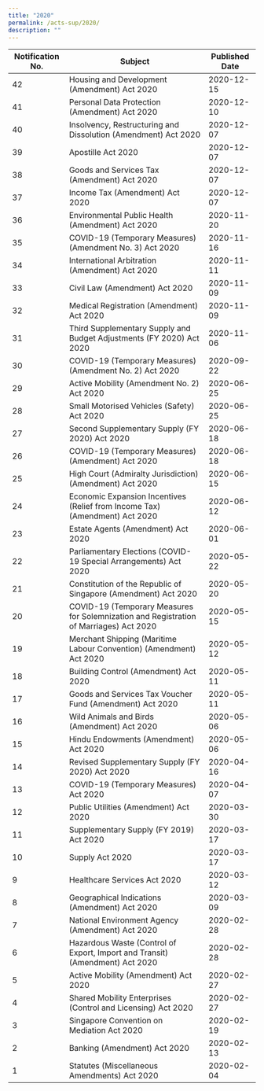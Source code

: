 ```yaml
---
title: "2020"
permalink: /acts-sup/2020/
description: ""
---
```

|Notification No.|Subject|Published Date|
|---|---|---|
|42|Housing and Development (Amendment) Act 2020|2020-12-15|
|41|Personal Data Protection (Amendment) Act 2020|2020-12-10|
|40|Insolvency, Restructuring and Dissolution (Amendment) Act 2020|2020-12-07|
|39|Apostille Act 2020|2020-12-07|
|38|Goods and Services Tax (Amendment) Act 2020|2020-12-07|
|37|Income Tax (Amendment) Act 2020|2020-12-07|
|36|Environmental Public Health (Amendment) Act 2020|2020-11-20|
|35|COVID-19 (Temporary Measures) (Amendment No. 3) Act 2020|2020-11-16|
|34|International Arbitration (Amendment) Act 2020|2020-11-11|
|33|Civil Law (Amendment) Act 2020|2020-11-09|
|32|Medical Registration (Amendment) Act 2020|2020-11-09|
|31|Third Supplementary Supply and Budget Adjustments (FY 2020) Act 2020|2020-11-06|
|30|COVID-19 (Temporary Measures) (Amendment No. 2) Act 2020|2020-09-22|
|29|Active Mobility (Amendment No. 2) Act 2020|2020-06-25|
|28|Small Motorised Vehicles (Safety) Act 2020|2020-06-25|
|27|Second Supplementary Supply (FY 2020) Act 2020|2020-06-18|
|26|COVID-19 (Temporary Measures) (Amendment) Act 2020|2020-06-18|
|25|High Court (Admiralty Jurisdiction) (Amendment) Act 2020|2020-06-15|
|24|Economic Expansion Incentives (Relief from Income Tax) (Amendment) Act 2020|2020-06-12|
|23|Estate Agents (Amendment) Act 2020|2020-06-01|
|22|Parliamentary Elections (COVID-19 Special Arrangements) Act 2020|2020-05-22|
|21|Constitution of the Republic of Singapore (Amendment) Act 2020|2020-05-20|
|20|COVID-19 (Temporary Measures for Solemnization and Registration of Marriages) Act 2020|2020-05-15|
|19|Merchant Shipping (Maritime Labour Convention) (Amendment) Act 2020|2020-05-12|
|18|Building Control (Amendment) Act 2020|2020-05-11|
|17|Goods and Services Tax Voucher Fund (Amendment) Act 2020|2020-05-11|
|16|Wild Animals and Birds (Amendment) Act 2020|2020-05-06|
|15|Hindu Endowments (Amendment) Act 2020|2020-05-06|
|14|Revised Supplementary Supply (FY 2020) Act 2020|2020-04-16|
|13|COVID-19 (Temporary Measures) Act 2020|2020-04-07|
|12|Public Utilities (Amendment) Act 2020|2020-03-30|
|11|Supplementary Supply (FY 2019) Act 2020|2020-03-17|
|10|Supply Act 2020|2020-03-17|
|9|Healthcare Services Act 2020|2020-03-12|
|8|Geographical Indications (Amendment) Act 2020|2020-03-09|
|7|National Environment Agency (Amendment) Act 2020|2020-02-28|
|6|Hazardous Waste (Control of Export, Import and Transit) (Amendment) Act 2020|2020-02-28|
|5|Active Mobility (Amendment) Act 2020|2020-02-27|
|4|Shared Mobility Enterprises (Control and Licensing) Act 2020|2020-02-27|
|3|Singapore Convention on Mediation Act 2020|2020-02-19|
|2|Banking (Amendment) Act 2020|2020-02-13|
|1|Statutes (Miscellaneous Amendments) Act 2020|2020-02-04|